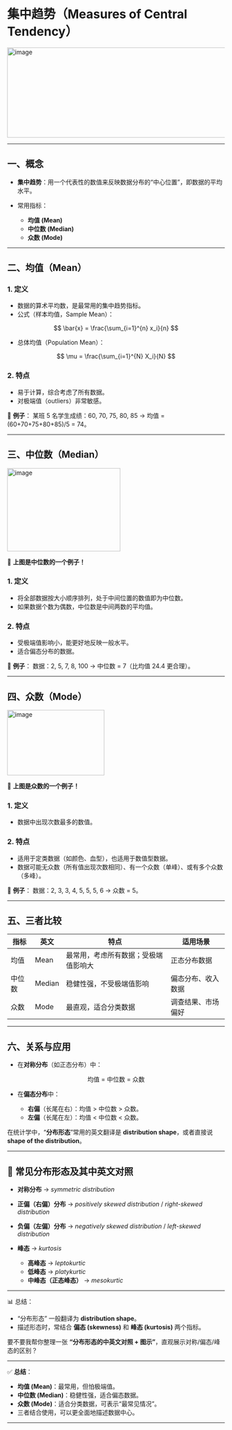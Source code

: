 

# 集中趋势（Measures of Central Tendency）
<img width="628" height="208" alt="image" src="https://github.com/user-attachments/assets/b424a81a-3781-4e3f-a075-530c692d2ea6" />

---

## 一、概念

* **集中趋势**：用一个代表性的数值来反映数据分布的“中心位置”，即数据的平均水平。
* 常用指标：

  * **均值 (Mean)**
  * **中位数 (Median)**
  * **众数 (Mode)**

---

## 二、均值（Mean）

### 1. 定义

* 数据的算术平均数，是最常用的集中趋势指标。
* 公式（样本均值，Sample Mean）：

$$
\bar{x} = \frac{\sum_{i=1}^{n} x_i}{n}
$$
* 总体均值（Population Mean）：

$$
\mu = \frac{\sum_{i=1}^{N} X_i}{N}
$$

### 2. 特点

* 易于计算，综合考虑了所有数据。
* 对极端值（outliers）非常敏感。

📍 **例子**：
某班 5 名学生成绩：60, 70, 75, 80, 85 → 均值 = (60+70+75+80+85)/5 = 74。

---

## 三、中位数（Median）
<img width="262" height="192" alt="image" src="https://github.com/user-attachments/assets/7e503d01-91fe-478b-b660-1892504e7403" />

📍 **上图是中位数的一个例子！**

### 1. 定义

* 将全部数据按大小顺序排列，处于中间位置的数值即为中位数。
* 如果数据个数为偶数，中位数是中间两数的平均值。

### 2. 特点

* 受极端值影响小，能更好地反映一般水平。
* 适合偏态分布的数据。

📍 **例子**：
数据：2, 5, 7, 8, 100 → 中位数 = 7（比均值 24.4 更合理）。

---

## 四、众数（Mode）
<img width="225" height="151" alt="image" src="https://github.com/user-attachments/assets/84bb574b-47a4-47e0-80a3-7858a2bcc07b" />

📍 **上图是众数的一个例子！**

### 1. 定义

* 数据中出现次数最多的数值。

### 2. 特点

* 适用于定类数据（如颜色、血型），也适用于数值型数据。
* 数据可能无众数（所有值出现次数相同）、有一个众数（单峰）、或有多个众数（多峰）。

📍 **例子**：
数据：2, 3, 3, 4, 5, 5, 5, 6 → 众数 = 5。

---

## 五、三者比较

| 指标  | 英文     | 特点                 | 适用场景      |
| --- | ------ | ------------------ | --------- |
| 均值  | Mean   | 最常用，考虑所有数据；受极端值影响大 | 正态分布数据    |
| 中位数 | Median | 稳健性强，不受极端值影响       | 偏态分布、收入数据 |
| 众数  | Mode   | 最直观，适合分类数据         | 调查结果、市场偏好 |

---

## 六、关系与应用

* 在**对称分布**（如正态分布）中：

$$
\text{均值 = 中位数 = 众数}
$$
* 在**偏态分布**中：

  * **右偏**（长尾在右）：均值 > 中位数 > 众数。
  * **左偏**（长尾在左）：均值 < 中位数 < 众数。

在统计学中，“**分布形态**”常用的英文翻译是 **distribution shape**，或者直接说 **shape of the distribution**。

---

## 📌 常见分布形态及其中英文对照  

* **对称分布** → *symmetric distribution*  
* **正偏（右偏）分布** → *positively skewed distribution* / *right-skewed distribution*  
* **负偏（左偏）分布** → *negatively skewed distribution* / *left-skewed distribution*  
* **峰态** → *kurtosis*  

  * **高峰态** → *leptokurtic*  
  * **低峰态** → *platykurtic*  
  * **中峰态（正态峰态）** → *mesokurtic*  

---

📊 总结：

* “分布形态” 一般翻译为 **distribution shape**。
* 描述形态时，常结合 **偏态 (skewness)** 和 **峰态 (kurtosis)** 两个指标。

要不要我帮你整理一张 **“分布形态的中英文对照 + 图示”**，直观展示对称/偏态/峰态的区别？


---

✅ **总结**：

* **均值 (Mean)**：最常用，但怕极端值。
* **中位数 (Median)**：稳健性强，适合偏态数据。
* **众数 (Mode)**：适合分类数据，可表示“最常见情况”。
* 三者结合使用，可以更全面地描述数据中心。

---


